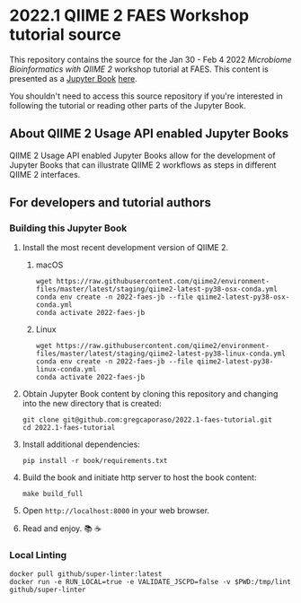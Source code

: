 # 2022.1 QIIME 2 FAES Workshop tutorial source

This repository contains the source for the Jan 30 - Feb 4 2022 _Microbiome
Bioinformatics with QIIME 2_ workshop tutorial at FAES. This content is
presented as a [Jupyter Book](https://jupyterbook.org)
[here](https://qiime2-workshops.s3.us-west-2.amazonaws.com/faes-jan2022/index.html).

You shouldn't need to access this source repository if you're interested in
following the tutorial or reading other parts of the Jupyter Book.

## About QIIME 2 Usage API enabled Jupyter Books

QIIME 2 Usage API enabled Jupyter Books allow for the development of
Jupyter Books that can illustrate QIIME 2 workflows as steps in different QIIME
2 interfaces.

## For developers and tutorial authors

### Building this Jupyter Book

1. Install the most recent development version of QIIME 2.
   1. macOS
      ```{code-block}
      wget https://raw.githubusercontent.com/qiime2/environment-files/master/latest/staging/qiime2-latest-py38-osx-conda.yml
      conda env create -n 2022-faes-jb --file qiime2-latest-py38-osx-conda.yml
      conda activate 2022-faes-jb
      ```
   1. Linux
      ```{code-block}
      wget https://raw.githubusercontent.com/qiime2/environment-files/master/latest/staging/qiime2-latest-py38-linux-conda.yml
      conda env create -n 2022-faes-jb --file qiime2-latest-py38-linux-conda.yml
      conda activate 2022-faes-jb
      ```

1. Obtain Jupyter Book content by cloning this repository and changing into the
   new directory that is created:
   ```{code-block}
   git clone git@github.com:gregcaporaso/2022.1-faes-tutorial.git
   cd 2022.1-faes-tutorial
   ```

1. Install additional dependencies:
   ```{code-block}
   pip install -r book/requirements.txt
   ```

1. Build the book and initiate http server to host the book content:

    ```{code-block}
    make build_full
    ```

1. Open `http://localhost:8000` in your web browser.

1. Read and enjoy. 📚 ☕

### Local Linting

```{code-block}
docker pull github/super-linter:latest
docker run -e RUN_LOCAL=true -e VALIDATE_JSCPD=false -v $PWD:/tmp/lint github/super-linter
```
